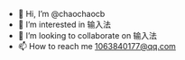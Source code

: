 - 👋 Hi, I’m @chaochaocb
- 👀 I’m interested in 输入法
- 💞️ I’m looking to collaborate on 输入法
- 📫 How to reach me 1063840177@qq.com

<!---
chaochaocb/chaochaocb is a ✨ special ✨ repository because its `README.md` (this file) appears on your GitHub profile.
You can click the Preview link to take a look at your changes.
--->
